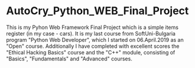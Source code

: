 # AutoCry_Python_WEB_Final_Project
This is my Pyhon Web Framework Final Project
which is a simple items register (in my case - cars). 
It is my last course from SoftUni-Bulgaria program "Python Web Developer",
which I started on 06.April.2019 as an "Open" course.
Additionally I have completed with excellent scores the "Ethical Hacking Basics" course and 
the "C++" module, consisting of "Basics", "Fundamentals" and "Advanced" courses.
